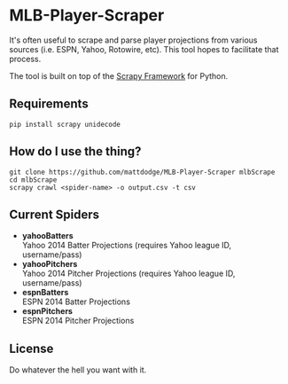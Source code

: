 MLB-Player-Scraper  
==================  
    
     
     
It's often useful to scrape and parse player projections from various sources (i.e. ESPN, Yahoo, Rotowire, etc). This tool hopes to facilitate that process.

The tool is built on top of the [Scrapy Framework](http://scrapy.org/) for Python. 



## Requirements
```
pip install scrapy unidecode
```



## How do I use the thing?
```
git clone https://github.com/mattdodge/MLB-Player-Scraper mlbScrape
cd mlbScrape
scrapy crawl <spider-name> -o output.csv -t csv
```



## Current Spiders
 - **yahooBatters**  
   Yahoo 2014 Batter Projections (requires Yahoo league ID, username/pass)
 - **yahooPitchers**  
   Yahoo 2014 Pitcher Projections (requires Yahoo league ID, username/pass)
 - **espnBatters**  
   ESPN 2014 Batter Projections
 - **espnPitchers**  
   ESPN 2014 Pitcher Projections
 



## License
Do whatever the hell you want with it.
